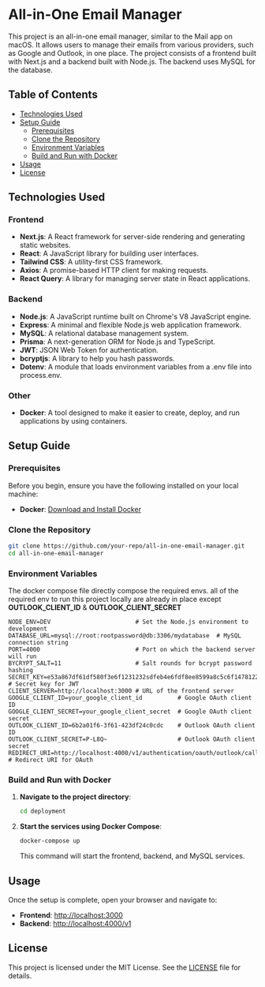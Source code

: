 # All-in-One Email Manager

This project is an all-in-one email manager, similar to the Mail app on macOS. It allows users to manage their emails from various providers, such as Google and Outlook, in one place. The project consists of a frontend built with Next.js and a backend built with Node.js. The backend uses MySQL for the database.

## Table of Contents
- [Technologies Used](#technologies-used)
- [Setup Guide](#setup-guide)
  - [Prerequisites](#prerequisites)
  - [Clone the Repository](#clone-the-repository)
  - [Environment Variables](#environment-variables)
  - [Build and Run with Docker](#build-and-run-with-docker)
- [Usage](#usage)
- [License](#license)

## Technologies Used

### Frontend
- **Next.js**: A React framework for server-side rendering and generating static websites.
- **React**: A JavaScript library for building user interfaces.
- **Tailwind CSS**: A utility-first CSS framework.
- **Axios**: A promise-based HTTP client for making requests.
- **React Query**: A library for managing server state in React applications.

### Backend
- **Node.js**: A JavaScript runtime built on Chrome's V8 JavaScript engine.
- **Express**: A minimal and flexible Node.js web application framework.
- **MySQL**: A relational database management system.
- **Prisma**: A next-generation ORM for Node.js and TypeScript.
- **JWT**: JSON Web Token for authentication.
- **bcryptjs**: A library to help you hash passwords.
- **Dotenv**: A module that loads environment variables from a .env file into process.env.

### Other
- **Docker**: A tool designed to make it easier to create, deploy, and run applications by using containers.

## Setup Guide

### Prerequisites
Before you begin, ensure you have the following installed on your local machine:
- **Docker**: [Download and Install Docker](https://docs.docker.com/get-docker/)

### Clone the Repository
```sh
git clone https://github.com/your-repo/all-in-one-email-manager.git
cd all-in-one-email-manager
```

### Environment Variables
The docker compose file directly compose the required envs.
all of the required env to run this project locally are already in place except **OUTLOOK_CLIENT_ID** & **OUTLOOK_CLIENT_SECRET**

```
NODE_ENV=DEV                        # Set the Node.js environment to development
DATABASE_URL=mysql://root:rootpassword@db:3306/mydatabase  # MySQL connection string
PORT=4000                           # Port on which the backend server will run
BYCRYPT_SALT=11                     # Salt rounds for bcrypt password hashing
SECRET_KEY=e53a867df61df580f3e6f1231232sdfeb4e6fdf8ee8599a8c5c6f1478122ab5e3b  # Secret key for JWT
CLIENT_SERVER=http://localhost:3000 # URL of the frontend server
GOOGLE_CLIENT_ID=your_google_client_id          # Google OAuth client ID
GOOGLE_CLIENT_SECRET=your_google_client_secret  # Google OAuth client secret
OUTLOOK_CLIENT_ID=6b2a01f6-3f61-423df24c0cdc    # Outlook OAuth client ID
OUTLOOK_CLIENT_SECRET=P-L8Q~                    # Outlook OAuth client secret
REDIRECT_URI=http://localhost:4000/v1/authentication/oauth/outlook/callback  # Redirect URI for OAuth
```

### Build and Run with Docker
1. **Navigate to the project directory**:
    ```sh
    cd deployment
    ```

2. **Start the services using Docker Compose**:
    ```sh
    docker-compose up
    ```
    This command will start the frontend, backend, and MySQL services.

## Usage
Once the setup is complete, open your browser and navigate to:
- **Frontend**: [http://localhost:3000](http://localhost:3000)
- **Backend**: [http://localhost:4000/v1](http://localhost:4000/v1)

## License
This project is licensed under the MIT License. See the [LICENSE](LICENSE) file for details.
